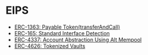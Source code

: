 # EIPS

- [ERC-1363: Payable Token(transferAndCall)](./erc-1363.md)
- [ERC-165: Standard Interface Detection](./erc-165.md)
- [ERC-4337: Account Abstraction Using Alt Mempool](./erc-4337/README.md)
- [ERC-4626: Tokenized Vaults](./erc-4626/README.md)
